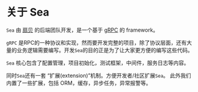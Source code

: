 # 关于 Sea

`Sea` 由 [扇贝](https://www.shanbay.com) 的后端团队开发，是一个基于 [gRPC](https://grpc.io/) 的 framework。

`gRPC` 是RPC的一种协议和实现，然而要开发完整的项目，除了协议层面，还有大量的业务逻辑需要编写。开发`Sea`的目的正是为了让大家更方便的编写这些代码。

`Sea` 核心包含了配置管理，项目初始化，测试框架，中间件，服务日志等内容。

同时`Sea`还有一套 “扩展(extension)”机制。方便开发者/社区扩展`Sea`。 此外我们内置了一些扩展，包括 ORM，缓存，异步任务，异常报警等。
